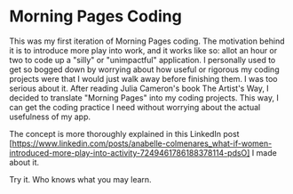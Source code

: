 # Morning Pages Coding
This was my first iteration of Morning Pages coding. The motivation behind it is to introduce more play into work, and it works like so: allot an hour or two to code up a "silly" or "unimpactful" application. I personally used to get so bogged down by worrying about how useful or rigorous my coding projects were that I would just walk away before finishing them. I was too serious about it. After reading Julia Cameron's book The Artist's Way, I decided to translate "Morning Pages" into my coding projects. This way, I can get the coding practice I need without worrying about the actual usefulness of my app. 

The concept is more thoroughly explained in this LinkedIn post [https://www.linkedin.com/posts/anabelle-colmenares_what-if-women-introduced-more-play-into-activity-7249461786188378114-pdsO] I made about it. 

Try it. Who knows what you may learn. 
